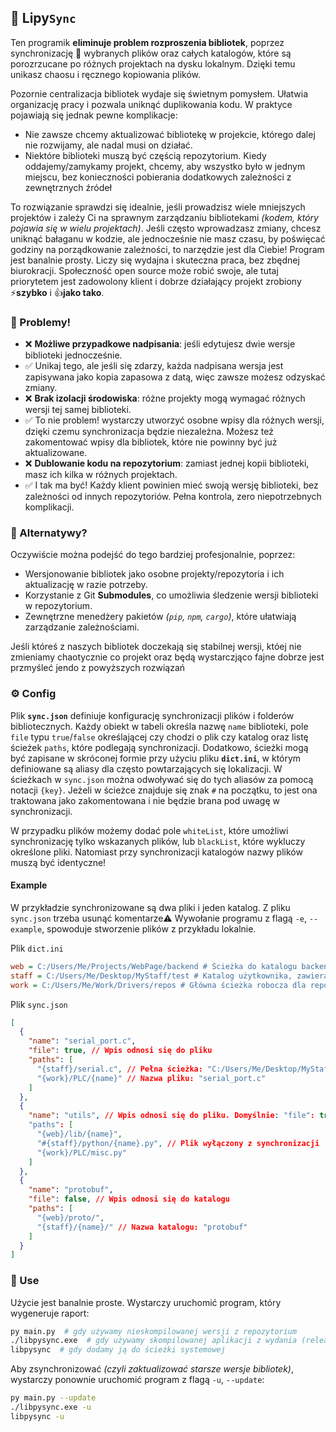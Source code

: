 ## 📖 Lipy`Sync`

Ten programik **eliminuje problem rozproszenia bibliotek**, poprzez synchronizację 🔄 wybranych plików oraz całych katalogów, które są porozrzucane po różnych projektach na dysku lokalnym. Dzięki temu unikasz chaosu i ręcznego kopiowania plików.

Pozornie centralizacja bibliotek wydaje się świetnym pomysłem. Ułatwia organizację pracy i pozwala uniknąć duplikowania kodu. W praktyce pojawiają się jednak pewne komplikacje:

- Nie zawsze chcemy aktualizować bibliotekę w projekcie, którego dalej nie rozwijamy, ale nadal musi on działać.  
- Niektóre biblioteki muszą być częścią repozytorium. Kiedy oddajemy/zamykamy projekt, chcemy, aby wszystko było w jednym miejscu, bez konieczności pobierania dodatkowych zależności z zewnętrznych źródeł

To rozwiązanie sprawdzi się idealnie, jeśli prowadzisz wiele mniejszych projektów i zależy Ci na sprawnym zarządzaniu bibliotekami _(kodem, który pojawia się w wielu projektach)_. Jeśli często wprowadzasz zmiany, chcesz uniknąć bałaganu w kodzie, ale jednocześnie nie masz czasu, by poświęcać godziny na porządkowanie zależności, to narzędzie jest dla Ciebie! Program jest banalnie prosty. Liczy się wydajna i skuteczna praca, bez zbędnej biurokracji. Społeczność open source może robić swoje, ale tutaj priorytetem jest zadowolony klient i dobrze działający projekt zrobiony ⚡**szybko** i 👍**jako tako**.

### 🧐 Problemy!

- ❌ **Możliwe przypadkowe nadpisania**: jeśli edytujesz dwie wersje biblioteki jednocześnie.
- ✅ Unikaj tego, ale jeśli się zdarzy, każda nadpisana wersja jest zapisywana jako kopia zapasowa z datą, więc zawsze możesz odzyskać zmiany.
- ❌ **Brak izolacji środowiska**: różne projekty mogą wymagać różnych wersji tej samej biblioteki.
- ✅ To nie problem! wystarczy utworzyć osobne wpisy dla różnych wersji, dzięki czemu synchronizacja będzie niezależna. Możesz też zakomentować wpisy dla bibliotek, które nie powinny być już aktualizowane.
- ❌ **Dublowanie kodu na repozytorium**: zamiast jednej kopii biblioteki, masz ich kilka w różnych projektach.
- ✅ I tak ma być! Każdy klient powinien mieć swoją wersję biblioteki, bez zależności od innych repozytoriów. Pełna kontrola, zero niepotrzebnych komplikacji.

### 🤔 Alternatywy?

Oczywiście można podejść do tego bardziej profesjonalnie, poprzez:

- Wersjonowanie bibliotek jako osobne projekty/repozytoria i ich aktualizację w razie potrzeby.
- Korzystanie z Git **Submodules**, co umożliwia śledzenie wersji biblioteki w repozytorium.
- Zewnętrzne menedżery pakietów _(`pip`, `npm`, `cargo`)_, które ułatwiają zarządzanie zależnościami.

Jeśli któreś z naszych bibliotek doczekają się stabilnej wersji, któej nie zmieniamy chaotycznie co projekt oraz będą wystarczjąco fajne dobrze jest przmyśleć jendo z powyższych rozwiązań

### ⚙️ Config 

Plik **`sync.json`** definiuje konfigurację synchronizacji plików i folderów bibliotecznych. Każdy obiekt w tabeli określa nazwę `name` biblioteki, pole `file` typu `true`/`false` określającej czy chodzi o plik czy katalog oraz listę ścieżek `paths`, które podlegają synchronizacji. Dodatkowo, ścieżki mogą być zapisane w skróconej formie przy użyciu pliku **`dict.ini`**, w którym definiowane są aliasy dla często powtarzających się lokalizacji. W ścieżkach w `sync.json` można odwoływać się do tych aliasów za pomocą notacji `{key}`. Jeżeli w ścieżce znajduje się znak `#` na początku, to jest ona traktowana jako zakomentowana i nie będzie brana pod uwagę w synchronizacji.

W przypadku plików możemy dodać pole `whiteList`, które umożliwi synchronizację tylko wskazanych plików, lub `blackList`, które wykluczy określone pliki. Natomiast przy synchronizacji katalogów nazwy plików muszą być identyczne!

#### Example

W przykładzie synchronizowane są dwa pliki i jeden katalog.
Z pliku `sync.json` trzeba usunąć komentarze⚠️
Wywołanie programu z flagą `-e`, `--example`, spowoduje stworzenie plików z przykładu lokalnie.

Plik `dict.ini`

```ini
web = C:/Users/Me/Projects/WebPage/backend # Ścieżka do katalogu backendu projektu internetowego
staff = C:/Users/Me/Desktop/MyStaff/test # Katalog użytkownika, zawierający różne testy
work = C:/Users/Me/Work/Drivers/repos # Główna ścieżka robocza dla repozytoriów
```

Plik `sync.json`

```json
[
  {
    "name": "serial_port.c",
    "file": true, // Wpis odnosi się do pliku 
    "paths": [
      "{staff}/serial.c", // Pełna ścieżka: "C:/Users/Me/Desktop/MyStaff/test/serial.c" 
      "{work}/PLC/{name}" // Nazwa pliku: "serial_port.c" 
    ]
  },
  {
    "name": "utils", // Wpis odnosi się do pliku. Domyślnie: "file": true 
    "paths": [
      "{web}/lib/{name}",
      "#{staff}/python/{name}.py", // Plik wyłączony z synchronizacji 
      "{work}/PLC/misc.py"
    ]
  },
  {
    "name": "protobuf",
    "file": false, // Wpis odnosi się do katalogu 
    "paths": [
      "{web}/proto/",
      "{staff}/{name}/" // Nazwa katalogu: "protobuf" 
    ]
  }
]
```

### 🚀 Use

Użycie jest banalnie proste. Wystarczy uruchomić program, który wygeneruje raport:

```bash
py main.py  # gdy używamy nieskompilowanej wersji z repozytorium  
./libpysync.exe  # gdy używamy skompilowanej aplikacji z wydania (release)  
libpysync  # gdy dodamy ją do ścieżki systemowej  
```

Aby zsynchronizować _(czyli zaktualizować starsze wersje bibliotek)_, wystarczy ponownie uruchomić program z flagą `-u`, `--update`:

```bash
py main.py --update  
./libpysync.exe -u  
libpysync -u  
```
